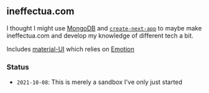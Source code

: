 ## ineffectua.com

I thought I might use [MongoDB](https://www.mongodb.com/) and [`create-next-app`](https://github.com/vercel/next.js/tree/canary/packages/create-next-app) to maybe make ineffectua.com and develop my knowledge of different tech a bit.

Includes [material-UI](https://mui.com/) which relies on [Emotion](https://emotion.sh/docs/introduction)

### Status

- `2021-10-08`: This is merely a sandbox I've only just started